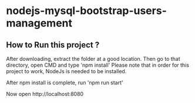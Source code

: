 # nodejs-mysql-bootstrap-users-management
## How to Run this project ?
After downloading, extract the folder at a good location.
Then go to that directory, open CMD and type 'npm install'
Please note that in order for this project to work,
NodeJs is needed to be installed.

After npm install is complete, 
run 'npm run start'


Now open http://localhost:8080
